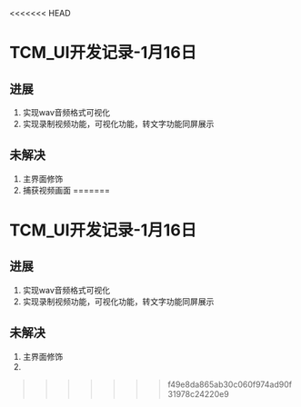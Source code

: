 <<<<<<< HEAD
# TCM_UI开发记录-1月16日

## 进展

1. 实现wav音频格式可视化
2. 实现录制视频功能，可视化功能，转文字功能同屏展示

## 未解决

1. 主界面修饰
2. 捕获视频画面
=======
# TCM_UI开发记录-1月16日

## 进展

1. 实现wav音频格式可视化
2. 实现录制视频功能，可视化功能，转文字功能同屏展示

## 未解决

1. 主界面修饰
2. 
>>>>>>> f49e8da865ab30c060f974ad90f31978c24220e9

